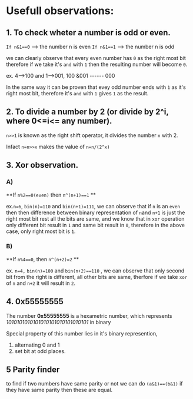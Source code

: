 # 							Usefull observations:

## 1. To check wheter a number is odd or even.

`If n&1==0` --> the number n is even
`If n&1==1` --> the number n is odd

we can clearly observe that every even number has `0` as the right most bit therefore if we take it's `and` with `1` then the resulting number will become `0`. 

ex. 4-->100 and 1-->001, 
  100
&001
*------*
  000

In the same way it can be proven that evey odd number ends with `1` as it's right most bit, therefore it's `and` with `1` gives `1` as the result.

## 2. To divide a number by 2 (or divide by 2^i, where 0<=i<= any number).

`n>>1` is known as the right shift operator, it divides the number `n` with 2.

Infact `n=n>>x` makes the value of `n=n/(2^x)` 

## 3. Xor observation.

### A) 

 **If `n%2==0(even)` then `n^(n+1)==1` **

ex.`n=6`, `bin(n)=110` and `bin(n+1)=111`, we can observe that if `n` is an `even` then then difference between binary representation of `n`and `n+1` is just the right most bit rest all the bits are same, and we know that in `xor` operation only different bit result in `1` and same bit result in `0`, therefore in the above case, only right most bit is `1`.

### B)

**If `n%4==0`, then `n^(n+2)=2` ** 

ex. `n=4,` `bin(n)=100` and `bin(n+2)==110` , we can observe that only second bit from the right is different, all other bits are same, therfore if we take `xor` of `n` and `n+2` it will result in `2`.

## 4. 0x55555555

The number **0x55555555** is a hexametric number, which represents *1010101010101010101010101010101* in binary

Special property of this number lies in it's binary represention, 

1.  alternating 0 and 1
2. set bit at odd places.

## 5 Parity finder
to find if two numbers have same parity or not we can do `(a&1)==(b&1)` if they have same parity then these are equal.

